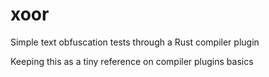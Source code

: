 # xoor

Simple text obfuscation tests through a Rust compiler plugin

Keeping this as a tiny reference on compiler plugins basics
